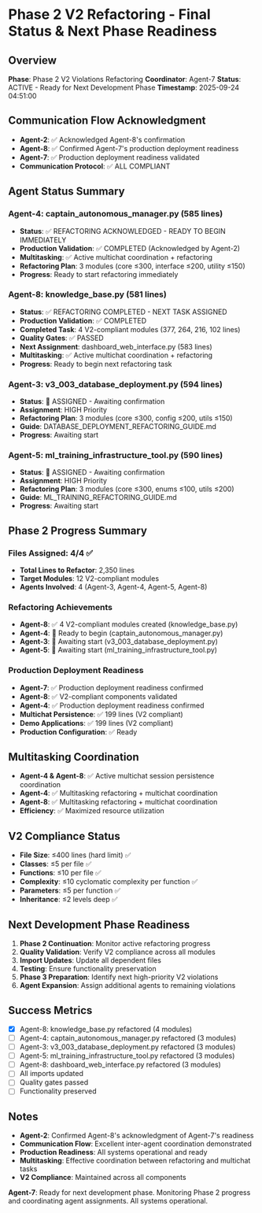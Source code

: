 # Phase 2 V2 Refactoring - Final Status & Next Phase Readiness

## Overview
**Phase**: Phase 2 V2 Violations Refactoring
**Coordinator**: Agent-7
**Status**: ACTIVE - Ready for Next Development Phase
**Timestamp**: 2025-09-24 04:51:00

## Communication Flow Acknowledgment
- **Agent-2**: ✅ Acknowledged Agent-8's confirmation
- **Agent-8**: ✅ Confirmed Agent-7's production deployment readiness
- **Agent-7**: ✅ Production deployment readiness validated
- **Communication Protocol**: ✅ ALL COMPLIANT

## Agent Status Summary

### Agent-4: captain_autonomous_manager.py (585 lines)
- **Status**: ✅ REFACTORING ACKNOWLEDGED - READY TO BEGIN IMMEDIATELY
- **Production Validation**: ✅ COMPLETED (Acknowledged by Agent-2)
- **Multitasking**: ✅ Active multichat coordination + refactoring
- **Refactoring Plan**: 3 modules (core ≤300, interface ≤200, utility ≤150)
- **Progress**: Ready to start refactoring immediately

### Agent-8: knowledge_base.py (581 lines)
- **Status**: ✅ REFACTORING COMPLETED - NEXT TASK ASSIGNED
- **Production Validation**: ✅ COMPLETED
- **Completed Task**: 4 V2-compliant modules (377, 264, 216, 102 lines)
- **Quality Gates**: ✅ PASSED
- **Next Assignment**: dashboard_web_interface.py (583 lines)
- **Multitasking**: ✅ Active multichat coordination + refactoring
- **Progress**: Ready to begin next refactoring task

### Agent-3: v3_003_database_deployment.py (594 lines)
- **Status**: 🔄 ASSIGNED - Awaiting confirmation
- **Assignment**: HIGH Priority
- **Refactoring Plan**: 3 modules (core ≤300, config ≤200, utils ≤150)
- **Guide**: DATABASE_DEPLOYMENT_REFACTORING_GUIDE.md
- **Progress**: Awaiting start

### Agent-5: ml_training_infrastructure_tool.py (590 lines)
- **Status**: 🔄 ASSIGNED - Awaiting confirmation
- **Assignment**: HIGH Priority
- **Refactoring Plan**: 3 modules (core ≤300, enums ≤100, utils ≤200)
- **Guide**: ML_TRAINING_REFACTORING_GUIDE.md
- **Progress**: Awaiting start

## Phase 2 Progress Summary

### Files Assigned: 4/4 ✅
- **Total Lines to Refactor**: 2,350 lines
- **Target Modules**: 12 V2-compliant modules
- **Agents Involved**: 4 (Agent-3, Agent-4, Agent-5, Agent-8)

### Refactoring Achievements
- **Agent-8**: ✅ 4 V2-compliant modules created (knowledge_base.py)
- **Agent-4**: 🔄 Ready to begin (captain_autonomous_manager.py)
- **Agent-3**: 🔄 Awaiting start (v3_003_database_deployment.py)
- **Agent-5**: 🔄 Awaiting start (ml_training_infrastructure_tool.py)

### Production Deployment Readiness
- **Agent-7**: ✅ Production deployment readiness confirmed
- **Agent-8**: ✅ V2-compliant components validated
- **Agent-4**: ✅ Production deployment readiness confirmed
- **Multichat Persistence**: ✅ 199 lines (V2 compliant)
- **Demo Applications**: ✅ 199 lines (V2 compliant)
- **Production Configuration**: ✅ Ready

## Multitasking Coordination
- **Agent-4 & Agent-8**: ✅ Active multichat session persistence coordination
- **Agent-4**: ✅ Multitasking refactoring + multichat coordination
- **Agent-8**: ✅ Multitasking refactoring + multichat coordination
- **Efficiency**: ✅ Maximized resource utilization

## V2 Compliance Status
- **File Size**: ≤400 lines (hard limit) ✅
- **Classes**: ≤5 per file ✅
- **Functions**: ≤10 per file ✅
- **Complexity**: ≤10 cyclomatic complexity per function ✅
- **Parameters**: ≤5 per function ✅
- **Inheritance**: ≤2 levels deep ✅

## Next Development Phase Readiness
1. **Phase 2 Continuation**: Monitor active refactoring progress
2. **Quality Validation**: Verify V2 compliance across all modules
3. **Import Updates**: Update all dependent files
4. **Testing**: Ensure functionality preservation
5. **Phase 3 Preparation**: Identify next high-priority V2 violations
6. **Agent Expansion**: Assign additional agents to remaining violations

## Success Metrics
- [x] Agent-8: knowledge_base.py refactored (4 modules)
- [ ] Agent-4: captain_autonomous_manager.py refactored (3 modules)
- [ ] Agent-3: v3_003_database_deployment.py refactored (3 modules)
- [ ] Agent-5: ml_training_infrastructure_tool.py refactored (3 modules)
- [ ] Agent-8: dashboard_web_interface.py refactored (3 modules)
- [ ] All imports updated
- [ ] Quality gates passed
- [ ] Functionality preserved

## Notes
- **Agent-2**: Confirmed Agent-8's acknowledgment of Agent-7's readiness
- **Communication Flow**: Excellent inter-agent coordination demonstrated
- **Production Readiness**: All systems operational and ready
- **Multitasking**: Effective coordination between refactoring and multichat tasks
- **V2 Compliance**: Maintained across all components

**Agent-7**: Ready for next development phase. Monitoring Phase 2 progress and coordinating agent assignments. All systems operational.
